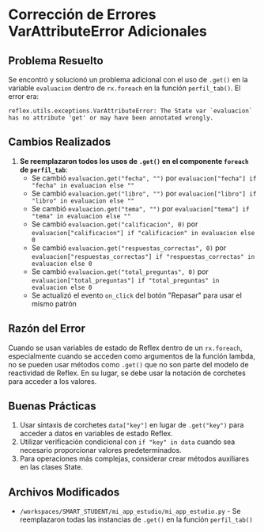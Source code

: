 # Corrección de Errores VarAttributeError Adicionales

## Problema Resuelto
Se encontró y solucionó un problema adicional con el uso de `.get()` en la variable `evaluacion` dentro de `rx.foreach` en la función `perfil_tab()`. El error era:

```
reflex.utils.exceptions.VarAttributeError: The State var `evaluacion` has no attribute 'get' or may have been annotated wrongly.
```

## Cambios Realizados

1. **Se reemplazaron todos los usos de `.get()` en el componente `foreach` de `perfil_tab`**:
   - Se cambió `evaluacion.get("fecha", "")` por `evaluacion["fecha"] if "fecha" in evaluacion else ""`
   - Se cambió `evaluacion.get("libro", "")` por `evaluacion["libro"] if "libro" in evaluacion else ""`
   - Se cambió `evaluacion.get("tema", "")` por `evaluacion["tema"] if "tema" in evaluacion else ""`
   - Se cambió `evaluacion.get("calificacion", 0)` por `evaluacion["calificacion"] if "calificacion" in evaluacion else 0`
   - Se cambió `evaluacion.get("respuestas_correctas", 0)` por `evaluacion["respuestas_correctas"] if "respuestas_correctas" in evaluacion else 0`
   - Se cambió `evaluacion.get("total_preguntas", 0)` por `evaluacion["total_preguntas"] if "total_preguntas" in evaluacion else 0`
   - Se actualizó el evento `on_click` del botón "Repasar" para usar el mismo patrón

## Razón del Error
Cuando se usan variables de estado de Reflex dentro de un `rx.foreach`, especialmente cuando se acceden como argumentos de la función lambda, no se pueden usar métodos como `.get()` que no son parte del modelo de reactividad de Reflex. En su lugar, se debe usar la notación de corchetes para acceder a los valores.

## Buenas Prácticas
1. Usar sintaxis de corchetes `data["key"]` en lugar de `.get("key")` para acceder a datos en variables de estado Reflex.
2. Utilizar verificación condicional con `if "key" in data` cuando sea necesario proporcionar valores predeterminados.
3. Para operaciones más complejas, considerar crear métodos auxiliares en las clases State.

## Archivos Modificados
- `/workspaces/SMART_STUDENT/mi_app_estudio/mi_app_estudio.py` - Se reemplazaron todas las instancias de `.get()` en la función `perfil_tab()`
